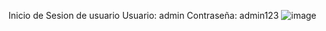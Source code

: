 Inicio de Sesion de usuario
Usuario: admin 
Contraseña: admin123
![image](https://github.com/user-attachments/assets/26b340ca-71c5-4f95-b276-3ef26826ddce)
